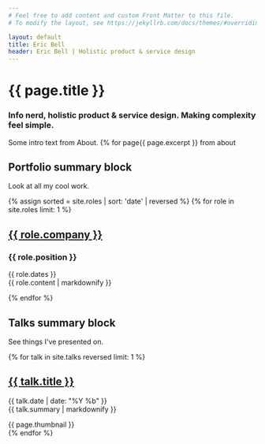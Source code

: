 ```yaml
---
# Feel free to add content and custom Front Matter to this file.
# To modify the layout, see https://jekyllrb.com/docs/themes/#overriding-theme-defaults

layout: default
title: Eric Bell
header: Eric Bell | Holistic product & service design
---
```


# {{ page.title }}
### Info nerd, holistic product & service design. Making complexity feel simple.

Some intro text from About.
{% for page{{ page.excerpt }} from about

## Portfolio summary block

Look at all my cool work.

<div>
{% assign sorted = site.roles | sort: 'date' | reversed %}
{% for role in site.roles limit: 1 %}
	<h2><a href="{{ role.url }}">{{ role.company }}</a></h2>
	<h3>{{ role.position }}</h3>
	<p>{{ role.dates }}<br/>
	{{ role.content | markdownify }}</p>
{% endfor %}
</div>

## Talks summary block

See things I've presented on.

<div>
{% for talk in site.talks reversed limit: 1 %}
	<h2><a href="{{ talk.url }}">{{ talk.title }}</a></h2>
	<p>{{ talk.date | date: "%Y %b" }}<br/>
	{{ talk.summary | markdownify }}</p>
	<div class="thumbnail">{{ page.thumbnail }}</div>
{% endfor %}
</div>